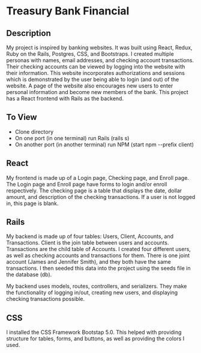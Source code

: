 # Treasury Bank Financial 

## Description

My project is inspired by banking websites.  It was built using React, Redux, Ruby on the Rails, Postgres, CSS, and Bootstraps.  I created multiple personas with names, email addresses, and checking account transactions.  Their checking accounts can be viewed by logging into the website with their information.  This website incorporates authorizations and sessions which is demonstrated by the user being able to login (and out) of the website.  A page of the website also encourages new users to enter personal information and become new members of the bank. This project has a React frontend with Rails as the backend.

## To View

- Clone directory
- On one port (in one terminal) run Rails  (rails s)
- On another port (in another terminal) run NPM (start npm --prefix client)

## React

My frontend is made up of a Login page, Checking page, and Enroll page.  The Login page and Enroll page have forms to login and/or enroll respectively.  The checking page is a table that displays the date, dollar amount, and description of the checking transactions.  If a user is not logged in, this page is blank.

## Rails

My backend is made up of four tables: Users, Client, Accounts, and Transactions. Client is the join table between users and accounts.  Transactions are the child table of Accounts.  I created four different users, as well as checking accounts and transactions for them.  There is one joint account (James and Jennifer Smith), and they both have the same transactions.  I then seeded this data into the project using the seeds file in the database (db).

My backend uses models, routes, controllers, and serializers.  They make the functionality of logging in/out, creating new users, and displaying checking transactions possible.

## CSS
I installed the CSS Framework Bootstap 5.0.  This helped with providing structure for tables, forms, and buttons, as well as providing the colors I used.